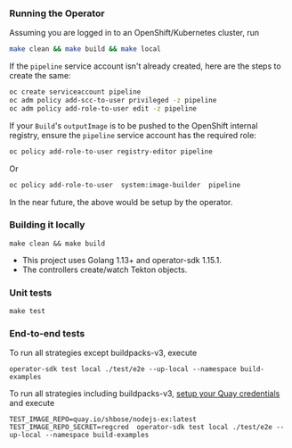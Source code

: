 ### Running the Operator

Assuming you are logged in to an OpenShift/Kubernetes cluster, run

```sh
make clean && make build && make local
```

If the `pipeline` service account isn't already created, here are the steps to create the same:

```sh
oc create serviceaccount pipeline
oc adm policy add-scc-to-user privileged -z pipeline
oc adm policy add-role-to-user edit -z pipeline
```

If your `Build`'s `outputImage` is to be pushed to the OpenShift internal registry, ensure the
`pipeline` service account has the required role:

```sh
oc policy add-role-to-user registry-editor pipeline
```
Or
```sh
oc policy add-role-to-user  system:image-builder  pipeline
```

In the near future, the above would be setup by the operator.


### Building it locally

```
make clean && make build
```


* This project uses Golang 1.13+ and operator-sdk 1.15.1.
* The controllers create/watch Tekton objects.

### Unit tests

```
make test
```

### End-to-end tests

To run all strategies except buildpacks-v3, execute

```
operator-sdk test local ./test/e2e --up-local --namespace build-examples
```

To run all strategies including buildpacks-v3, [setup your Quay credentials](samples/buildstrategy/buildpacks-v3#try-it-) and execute

```
TEST_IMAGE_REPO=quay.io/shbose/nodejs-ex:latest TEST_IMAGE_REPO_SECRET=regcred  operator-sdk test local ./test/e2e --up-local --namespace build-examples
```
